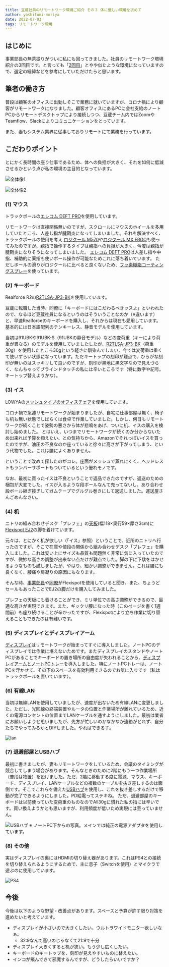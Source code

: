 ```yaml
---
title: 豆蔵社員のリモートワーク環境ご紹介 その３ 体に優しい環境を求めて
author: yoshifumi-moriya
date: 2022-07-03
tags: リモートワーク環境
---
```


## はじめに

事業部長の無茶振りがついに私にも回ってきました。社員のリモートワーク環境紹介の3回目です。と言っても「[2回目](/blogs/2022/07/01/remote-env002/)」とやや似たような環境になっていますので、選定の経緯などを参考にしていただけたらと思います。

## 筆者の働き方

普段は顧客のオフィスに出勤しそこで業務に就いていますが、コロナ禍により顧客がリモートワークになりました。顧客オフィスにあるPCに会社支給のノートPCからリモートデスクトップにより接続しつつ、豆蔵チーム内ではZoomやTeamflow、Slackによりコミュニケーションをとっています。

また、妻もシステム業界に従事しておりリモートにて業務を行っています。

## こだわりポイント

とにかく長時間の座り仕事であるため、体への負担が大きく、それを如何に低減させるかという点が私の環境の主目的となっています。

![全体像1](/img/blogs/2022/0703_remote-env003-1.webp)

![全体像2](/img/blogs/2022/0703_remote-env003-2.webp)

### (1) マウス

トラックボールの[エレコム DEFT PRO](https://www.amazon.co.jp/dp/B07CG1R3JT)を使用しています。

リモートワークは直接関係無いのですが、スクロールにマウスのホイールを多用していたところ、人差し指が腱鞘炎になってしまいました。それを解決すべく、トラックポールの使用を考え
[ロジクール M570](https://www.amazon.co.jp/dp/B07DC88C26)や[ロジクール MX ERGO](https://www.amazon.co.jp/dp/B074Z71C2M)も使ってみたのですが、親指で操作するタイプは親指への負担が大きく、今度は親指が腱鞘炎になりそうになってしまいました。
[エレコム DEFT PRO](https://www.amazon.co.jp/dp/B07CG1R3JT)は人差し指や中指、補助的に薬指も使いボール操作が可能なためこれに落ち着いています。
ただしボールの滑りがロジクールに比べると良くないため、[フッ素樹脂コーティングスプレー](https://www.amazon.co.jp/dp/B000AR70J2)を使っています。

### (2) キーボード

Realforce R2の[R2TLSA-JP3-BK](https://www.amazon.co.jp/dp/B07B3XWFZM)を使用しています。

豆蔵に転職した当時、同僚に「キーボードにはこだわるべきッスよ」といわれたので、なるほど豆蔵社員になるというのはそういうことなのか（※違います）と、早速Realforceのキーボードを購入し、それからは現在も愛用しています。基本的には日本語配列のテンキーレス、静音モデルを使用しています。

当初は91UBKや91UBK-S（91UBKの静音モデル）などの変荷重（キーにより荷重が異なる）のモデルを使用していましたしたが、[R2TLSA-JP3-BK](https://www.amazon.co.jp/dp/B07B3XWFZM)（荷重30g）を使用したところ30gという軽さに馴染んでしまい、今では変荷重は重くて使いずらい状態になっています。ただキートップの刻印が難点で、ひらがな刻印が無いのはスッキリして良いのですが、刻印が黒地に黒文字なので見えづらく、なんちゃってブラインドタッチの私には辛いところです（特に数字や記号。キートップ替えようかな）。

### (3) イス

LOWYAの[メッシュタイプのオフィスチェア](https://www.low-ya.com/goods/F102_G1032)を使用しています。

コロナ禍で急遽リモートワークが始まりましたが、自宅に仕事部屋は無く、椅子も机も無い状態でしばらくは食卓で作業していました。しかし、何日もリモートワークが続くことで姿勢の悪さから体が悲鳴をあげ、ついに机、イスの購入を検討し始めました。
とはいえ、いつまでリモートワークが続くのか分からないため出来れば予算を抑えたい、との気持ちから、Amazonでそれっぽいイスを買ったのですが、油圧の不良なのか座っていると徐々に高さが下がってしまう、という代物でした。これは腰によくありません。

ということで改めて探したのがコレ。座面がメッシュで蒸れにくく、ヘッドレストもランバーサポートもついているという優れモノです。

なお、最初に買ったイスは不良ということで返品できたのですが、返送のための梱包が大変でした。イスが入るような段ボールなんて売ってないし。あり合わせ段ボール継ぎ接ぎしてガムテープでグルグル巻きにして返送しました。運送屋さんごめんなさい。

### (4) 机

ニトリの組み合わせデスク「プレフェ」の[天板](https://www.nitori-net.jp/ec/product/6240102s/)(幅118×奥行59×厚さ3cm)に[Flexispot EJ2](https://flexispot.jp/standing-desk/ej2-set.html)の脚を着けています。

元々は、とにかく机が欲しい（「イス」参照）ということで、近所のニトリへ行ったのですが、そこで在庫や値段の関係から組み合わせデスク「プレフェ」を購入しました。これは安い上にサイズも品質も問題無く非常に気に入っていたのですが、微妙な高さの調整が出来ない点だけが難点でした。脚の下に下駄をはかせるようなものも試しましたが、やはり、細かい調整ができません。これは腰にも良くなく、腰痛や肩凝りの原因にもなります。

そんな時、[事業部長](/blogs/2022/06/30/remote-env001/)や[同僚](/blogs/2022/07/01/remote-env002/)がFlexispotを使用していると聞き、また、ちょうどセールもあったことでEJ2の脚だけを購入してみました。

プレフェの天板にも着けることができ、ミリ単位での高さ調整ができるので、最適な高さが実現できます。また、ギックリ腰になった時（このページを書く1週間前）も座り続けることが辛かったですが、Flexispotにより立ち作業に切り替えることもできたのは有難いです。

### (5) ディスプレイとディスプレイアーム

[ディスプレイ](https://www.amazon.co.jp/dp/B00F4IEUKY)はリモートワークが始まってすぐに導入しました。ノートPCのディスプレイでは作業に堪えないためです。またディスプレイのスタンドやノートPCがあることでキーボードの置き場所の自由度が失われることから、[ディスプレイアーム](https://www.amazon.co.jp/dp/B07W3KK949)と[ノートPCトレー](https://www.amazon.co.jp/dp/B07W3KK949)を導入しました。特にノートPCトレーは、ノートPCを浮かせて、その下のスペースを有効利用できるのでお気に入りです（私はトラックボールを置いています）。

### (6) 有線LAN

当初は無線LANを使用していましたが、速度が出ないため有線LANに変更しました。ただし、光回線の終端装置やルータの位置と作業場所が離れているため、近くの電源コンセントの位置までLANケーブルを通すようにしました。最初は業者にお願いしようと思いましたが、先方が忙しいのかなかなか連絡がとれず、自分たちでやってみるかとDIYしました。やればできる子。

![lan](/img/blogs/2022/0703_remote-env003-lan.webp)

### (7) 退避部屋とUSBハブ

最初に書きましたが、妻もリモートワークをしているため、会議のタイミングが競合してしまう場合があります。そんなときのために2階にもう一つ作業場所（普段は物置）を設けました。ただ、2階に移動する度に電源、マウス、キーボード、ディスプレイ、LANケーブルなどの複数のケーブルを抜き差しするのは面倒です。そこでこれらを備えた[USBハブ](https://www.amazon.co.jp/dp/B094XY963C)を使用し、これを抜き差しするだけで移動が完了できるようにしました。PD給電ってステキね。
ただ、退避部屋のキーボードは以前使っていた変荷重のものなのでAll30gに慣れた私の指には辛いです。買い換えようかとも思いますが、利用頻度が低いため実現には至っていません。

![USBハブ](/img/blogs/2022/0703_remote-env003-hub.webp)
※ ノートPC下からの写真。メインでは純正の電源アダプタを使用しています。

### (8) その他

実はディスプレイの裏にはHDMIの切り替え器があります。これはPS4との接続を切り替えられるようにするためで、主に息子（Switchを使用）とマイクラで遊ぶのに使用しています。

![PS4](/img/blogs/2022/0703_remote-env003-ps4.webp)

## 今後

今後は以下のような野望・改善点があります。スペースと予算が許す限り対策を進めたいと考えています。
* ディスプレイが小さいので大きくしたい。ウルトラワイドモニター欲しいなぁ。
  * 32:9なんて高いのじゃなくて21:9で十分
* ディスプレイ大きくすると机が狭い。もう少し広くしたい。
* キーボードのキートップを、刻印が見えやすいものに替えたい。
* インコが飛んできて邪魔するんですが、どうしたらいいですか？